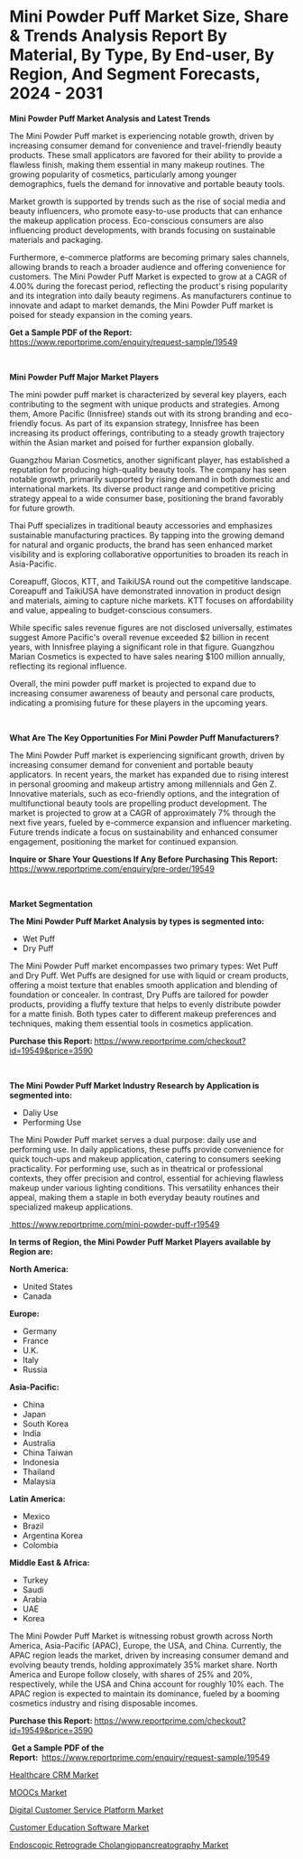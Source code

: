 <p><h1>Mini Powder Puff Market Size, Share & Trends Analysis Report By Material, By Type, By End-user, By Region, And Segment Forecasts, 2024 - 2031</h1></p><p><strong>Mini Powder Puff Market Analysis and Latest Trends</strong></p>
<p><p>The Mini Powder Puff market is experiencing notable growth, driven by increasing consumer demand for convenience and travel-friendly beauty products. These small applicators are favored for their ability to provide a flawless finish, making them essential in many makeup routines. The growing popularity of cosmetics, particularly among younger demographics, fuels the demand for innovative and portable beauty tools.</p><p>Market growth is supported by trends such as the rise of social media and beauty influencers, who promote easy-to-use products that can enhance the makeup application process. Eco-conscious consumers are also influencing product developments, with brands focusing on sustainable materials and packaging.</p><p>Furthermore, e-commerce platforms are becoming primary sales channels, allowing brands to reach a broader audience and offering convenience for customers. The Mini Powder Puff Market is expected to grow at a CAGR of 4.00% during the forecast period, reflecting the product's rising popularity and its integration into daily beauty regimens. As manufacturers continue to innovate and adapt to market demands, the Mini Powder Puff market is poised for steady expansion in the coming years.</p></p>
<p><strong>Get a Sample PDF of the Report:&nbsp;</strong> <a href="https://www.reportprime.com/enquiry/request-sample/19549?utm_campaign=7&utm_medium=2&utm_source=Github&utm_content=ia&utm_term=23112024&utm_id=mini-powder-puff">https://www.reportprime.com/enquiry/request-sample/19549</a></p>
<p>&nbsp;</p>
<p><strong>Mini Powder Puff Major Market Players</strong></p>
<p><p>The mini powder puff market is characterized by several key players, each contributing to the segment with unique products and strategies. Among them, Amore Pacific (Innisfree) stands out with its strong branding and eco-friendly focus. As part of its expansion strategy, Innisfree has been increasing its product offerings, contributing to a steady growth trajectory within the Asian market and poised for further expansion globally.</p><p>Guangzhou Marian Cosmetics, another significant player, has established a reputation for producing high-quality beauty tools. The company has seen notable growth, primarily supported by rising demand in both domestic and international markets. Its diverse product range and competitive pricing strategy appeal to a wide consumer base, positioning the brand favorably for future growth.</p><p>Thai Puff specializes in traditional beauty accessories and emphasizes sustainable manufacturing practices. By tapping into the growing demand for natural and organic products, the brand has seen enhanced market visibility and is exploring collaborative opportunities to broaden its reach in Asia-Pacific.</p><p>Coreapuff, Glocos, KTT, and TaikiUSA round out the competitive landscape. Coreapuff and TaikiUSA have demonstrated innovation in product design and materials, aiming to capture niche markets. KTT focuses on affordability and value, appealing to budget-conscious consumers.</p><p>While specific sales revenue figures are not disclosed universally, estimates suggest Amore Pacific's overall revenue exceeded $2 billion in recent years, with Innisfree playing a significant role in that figure. Guangzhou Marian Cosmetics is expected to have sales nearing $100 million annually, reflecting its regional influence.</p><p>Overall, the mini powder puff market is projected to expand due to increasing consumer awareness of beauty and personal care products, indicating a promising future for these players in the upcoming years.</p></p>
<p>&nbsp;</p>
<p><strong>What Are The Key Opportunities For Mini Powder Puff Manufacturers?</strong></p>
<p><p>The Mini Powder Puff market is experiencing significant growth, driven by increasing consumer demand for convenient and portable beauty applicators. In recent years, the market has expanded due to rising interest in personal grooming and makeup artistry among millennials and Gen Z. Innovative materials, such as eco-friendly options, and the integration of multifunctional beauty tools are propelling product development. The market is projected to grow at a CAGR of approximately 7% through the next five years, fueled by e-commerce expansion and influencer marketing. Future trends indicate a focus on sustainability and enhanced consumer engagement, positioning the market for continued expansion.</p></p>
<p><strong>Inquire or Share Your Questions If Any Before Purchasing This Report:</strong> <a href="https://www.reportprime.com/enquiry/pre-order/19549?utm_campaign=7&utm_medium=2&utm_source=Github&utm_content=ia&utm_term=23112024&utm_id=mini-powder-puff">https://www.reportprime.com/enquiry/pre-order/19549</a></p>
<p>&nbsp;</p>
<p><strong>Market Segmentation</strong></p>
<p><strong>The Mini Powder Puff Market Analysis by types is segmented into:</strong></p>
<p><ul><li>Wet Puff</li><li>Dry Puff</li></ul></p>
<p><p>The Mini Powder Puff market encompasses two primary types: Wet Puff and Dry Puff. Wet Puffs are designed for use with liquid or cream products, offering a moist texture that enables smooth application and blending of foundation or concealer. In contrast, Dry Puffs are tailored for powder products, providing a fluffy texture that helps to evenly distribute powder for a matte finish. Both types cater to different makeup preferences and techniques, making them essential tools in cosmetics application.</p></p>
<p><strong>Purchase this Report:&nbsp;</strong><a href="https://www.reportprime.com/checkout?id=19549&price=3590&utm_campaign=7&utm_medium=2&utm_source=Github&utm_content=ia&utm_term=23112024&utm_id=mini-powder-puff">https://www.reportprime.com/checkout?id=19549&price=3590</a></p>
<p>&nbsp;</p>
<p><strong>The Mini Powder Puff Market Industry Research by Application is segmented into:</strong></p>
<p><ul><li>Daliy Use</li><li>Performing Use</li></ul></p>
<p><p>The Mini Powder Puff market serves a dual purpose: daily use and performing use. In daily applications, these puffs provide convenience for quick touch-ups and makeup application, catering to consumers seeking practicality. For performing use, such as in theatrical or professional contexts, they offer precision and control, essential for achieving flawless makeup under various lighting conditions. This versatility enhances their appeal, making them a staple in both everyday beauty routines and specialized makeup applications.</p></p>
<p><a href="https://www.reportprime.com/mini-powder-puff-r19549?utm_campaign=7&utm_medium=2&utm_source=Github&utm_content=ia&utm_term=23112024&utm_id=mini-powder-puff">&nbsp;https://www.reportprime.com/mini-powder-puff-r19549</a></p>
<p><strong>In terms of Region, the Mini Powder Puff Market Players available by Region are:</strong></p>
<p>
    <p> <strong> North America: </strong>
        <ul>
            <li>United States</li>
            <li>Canada</li>
        </ul>
        </p> 
    <p> <strong> Europe: </strong>
        <ul>
            <li>Germany</li>
            <li>France</li>
            <li>U.K.</li>
            <li>Italy</li>
            <li>Russia</li>
        </ul>
        </p> 
    <p> <strong> Asia-Pacific: </strong>
        <ul>
            <li>China</li>
            <li>Japan</li>
            <li>South Korea</li>
            <li>India</li>
            <li>Australia</li>
            <li>China Taiwan</li>
            <li>Indonesia</li>
            <li>Thailand</li>
            <li>Malaysia</li>
        </ul>
        </p> 
    <p> <strong> Latin America: </strong>
        <ul>
            <li>Mexico</li>
            <li>Brazil</li>
            <li>Argentina Korea</li>
            <li>Colombia</li>
        </ul>
        </p> 
    <p> <strong> Middle East & Africa: </strong>
        <ul>
            <li>Turkey</li>
            <li>Saudi</li>
            <li>Arabia</li>
            <li>UAE</li>
            <li>Korea</li>
        </ul>
    </p>
    </p>
<p><p>The Mini Powder Puff Market is witnessing robust growth across North America, Asia-Pacific (APAC), Europe, the USA, and China. Currently, the APAC region leads the market, driven by increasing consumer demand and evolving beauty trends, holding approximately 35% market share. North America and Europe follow closely, with shares of 25% and 20%, respectively, while the USA and China account for roughly 10% each. The APAC region is expected to maintain its dominance, fueled by a booming cosmetics industry and rising disposable incomes.</p></p>
<p><strong>Purchase this Report: </strong><a href="https://www.reportprime.com/checkout?id=19549&price=3590&utm_campaign=7&utm_medium=2&utm_source=Github&utm_content=ia&utm_term=23112024&utm_id=mini-powder-puff">https://www.reportprime.com/checkout?id=19549&price=3590</a></p>
<p>&nbsp;<strong>Get a Sample PDF of the Report:&nbsp;&nbsp;</strong><a href="https://www.reportprime.com/enquiry/request-sample/19549?utm_campaign=7&utm_medium=2&utm_source=Github&utm_content=ia&utm_term=23112024&utm_id=mini-powder-puff">https://www.reportprime.com/enquiry/request-sample/19549</a></p>
<p><strong></strong></p>
<p><p><a href="https://www.linkedin.com/pulse/detailed-report-healthcare-crm-market-types-applications-regional-87mac?utm_campaign=7&utm_medium=2&utm_source=Github&utm_content=ia&utm_term=23112024&utm_id=mini-powder-puff">Healthcare CRM Market</a></p><p><a href="https://github.com/angelajermaine/Market-Research-Report-List-5/blob/main/moocs-market.md?utm_campaign=7&utm_medium=2&utm_source=Github&utm_content=ia&utm_term=23112024&utm_id=mini-powder-puff">MOOCs Market</a></p><p><a href="https://issuu.com/reportprime-2/docs/digital-customer-service-platform-m_fb2aa0f49b2504?utm_campaign=7&utm_medium=2&utm_source=Github&utm_content=ia&utm_term=23112024&utm_id=mini-powder-puff">Digital Customer Service Platform Market</a></p><p><a href="https://issuu.com/reportprime-2/docs/customer-education-software-market-_5406defb5e4d5d?utm_campaign=7&utm_medium=2&utm_source=Github&utm_content=ia&utm_term=23112024&utm_id=mini-powder-puff">Customer Education Software Market</a></p><p><a href="https://github.com/provorikovar/Market-Research-Report-List-6/blob/main/endoscopic-retrograde-cholangiopancreatography-market.md?utm_campaign=7&utm_medium=2&utm_source=Github&utm_content=ia&utm_term=23112024&utm_id=mini-powder-puff">Endoscopic Retrograde Cholangiopancreatography Market</a></p></p>
